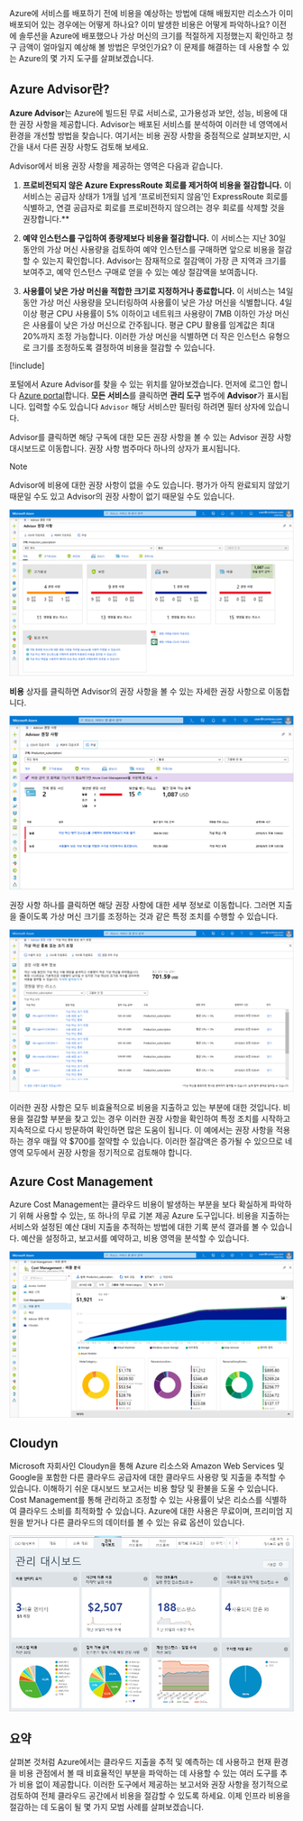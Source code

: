 Azure에 서비스를 배포하기 전에 비용을 예상하는 방법에 대해 배웠지만 리소스가 이미 배포되어 있는 경우에는 어떻게 하나요? 이미 발생한 비용은 어떻게 파악하나요? 이전에 솔루션을 Azure에 배포했으나 가상 머신의 크기를 적절하게 지정했는지 확인하고 청구 금액이 얼마일지 예상해 볼 방법은 무엇인가요? 이 문제를 해결하는 데 사용할 수 있는 Azure의 몇 가지 도구를 살펴보겠습니다.

## <a name="what-is-azure-advisor"></a>Azure Advisor란?

**Azure Advisor**는 Azure에 빌드된 무료 서비스로, 고가용성과 보안, 성능, 비용에 대한 권장 사항을 제공합니다. Advisor는 배포된 서비스를 분석하여 이러한 네 영역에서 환경을 개선할 방법을 찾습니다. 여기서는 비용 권장 사항을 중점적으로 살펴보지만, 시간을 내서 다른 권장 사항도 검토해 보세요.

Advisor에서 비용 권장 사항을 제공하는 영역은 다음과 같습니다.

1. **프로비전되지 않은 Azure ExpressRoute 회로를 제거하여 비용을 절감합니다.**
    이 서비스는 공급자 상태가 1개월 넘게 ‘프로비전되지 않음’인 ExpressRoute 회로를 식별하고, 연결 공급자로 회로를 프로비전하지 않으려는 경우 회로를 삭제할 것을 권장합니다.**

1. **예약 인스턴스를 구입하여 종량제보다 비용을 절감합니다.**
    이 서비스는 지난 30일 동안의 가상 머신 사용량을 검토하여 예약 인스턴스를 구매하면 앞으로 비용을 절감할 수 있는지 확인합니다. Advisor는 잠재적으로 절감액이 가장 큰 지역과 크기를 보여주고, 예약 인스턴스 구매로 얻을 수 있는 예상 절감액을 보여줍니다.

1. **사용률이 낮은 가상 머신을 적합한 크기로 지정하거나 종료합니다.**
    이 서비스는 14일 동안 가상 머신 사용량을 모니터링하여 사용률이 낮은 가상 머신을 식별합니다. 4일 이상 평균 CPU 사용률이 5% 이하이고 네트워크 사용량이 7MB 이하인 가상 머신은 사용률이 낮은 가상 머신으로 간주됩니다. 평균 CPU 활용률 임계값은 최대 20%까지 조정 가능합니다. 이러한 가상 머신을 식별하면 더 작은 인스턴스 유형으로 크기를 조정하도록 결정하여 비용을 절감할 수 있습니다.

[!include[](../../../includes/azure-sandbox-activate.md)]

포털에서 Azure Advisor를 찾을 수 있는 위치를 알아보겠습니다. 먼저에 로그인 합니다 [Azure portal](https://portal.azure.com?azure-portal=true)합니다. **모든 서비스**를 클릭하면 **관리 도구** 범주에 **Advisor**가 표시됩니다. 입력할 수도 있습니다 `Advisor` 해당 서비스만 필터링 하려면 필터 상자에 있습니다.

Advisor를 클릭하면 해당 구독에 대한 모든 권장 사항을 볼 수 있는 Advisor 권장 사항 대시보드로 이동합니다. 권장 사항 범주마다 하나의 상자가 표시됩니다.

> [!NOTE]
> Advisor에 비용에 대한 권장 사항이 없을 수도 있습니다. 평가가 아직 완료되지 않았기 때문일 수도 있고 Advisor의 권장 사항이 없기 때문일 수도 있습니다.

![Advisor 권장 사항에 대 한 네 가지 범주 상자를 사용 하 여 Advisor 블레이드를 보여 주는 Azure portal의 스크린샷: 고가용성, 보안, 성능 및 비용입니다.](../media/3-advisor-recommendations.png)

**비용** 상자를 클릭하면 Advisor의 권장 사항을 볼 수 있는 자세한 권장 사항으로 이동합니다.

![Azure portal에서 비용 권장 사항 부분의 Advisor 블레이드를 보여 주는 스크린샷.](../media/3-advisor-cost-recommendations.png)

권장 사항 하나를 클릭하면 해당 권장 사항에 대한 세부 정보로 이동합니다. 그러면 지출을 줄이도록 가상 머신 크기를 조정하는 것과 같은 특정 조치를 수행할 수 있습니다.

![종료의 권장 사항 세부 정보를 보여 주는 Azure portal의 스크린샷 중단 되거나 가상 머신 권장 사항 크기를 조정 합니다.](../media/3-advisor-resize-vm.png)

이러한 권장 사항은 모두 비효율적으로 비용을 지출하고 있는 부분에 대한 것입니다. 비용을 절감할 부분을 찾고 있는 경우 이러한 권장 사항을 확인하여 특정 조치를 시작하고 지속적으로 다시 방문하여 확인하면 많은 도움이 됩니다. 이 예에서는 권장 사항을 적용하는 경우 매월 약 $700를 절약할 수 있습니다. 이러한 절감액은 증가될 수 있으므로 네 영역 모두에서 권장 사항을 정기적으로 검토해야 합니다.

## <a name="azure-cost-management"></a>Azure Cost Management

Azure Cost Management는 클라우드 비용이 발생하는 부분을 보다 확실하게 파악하기 위해 사용할 수 있는, 또 하나의 무료 기본 제공 Azure 도구입니다. 비용을 지출하는 서비스와 설정된 예산 대비 지출을 추적하는 방법에 대한 기록 분석 결과를 볼 수 있습니다. 예산을 설정하고, 보고서를 예약하고, 비용 영역을 분석할 수 있습니다.

![Cost Management + 청구 블레이드의 비용 분석 섹션을 보여 주는 Azure portal의 스크린샷.](../media/3-cost-management.png)

## <a name="cloudyn"></a>Cloudyn

Microsoft 자회사인 Cloudyn을 통해 Azure 리소스와 Amazon Web Services 및 Google을 포함한 다른 클라우드 공급자에 대한 클라우드 사용량 및 지출을 추적할 수 있습니다. 이해하기 쉬운 대시보드 보고서는 비용 할당 및 환불을 도울 수 있습니다. Cost Management를 통해 관리하고 조정할 수 있는 사용률이 낮은 리소스를 식별하여 클라우드 소비를 최적화할 수 있습니다. Azure에 대한 사용은 무료이며, 프리미엄 지원을 받거나 다른 클라우드의 데이터를 볼 수 있는 유료 옵션이 있습니다.

![Cloudyn 관리 대시보드를 보여 주는 Azure portal의 스크린샷.](../media/3-cloudyn-mgt-dash.png)

## <a name="summary"></a>요약

살펴본 것처럼 Azure에서는 클라우드 지출을 추적 및 예측하는 데 사용하고 현재 환경을 비용 관점에서 볼 때 비효율적인 부분을 파악하는 데 사용할 수 있는 여러 도구를 추가 비용 없이 제공합니다. 이러한 도구에서 제공하는 보고서와 권장 사항을 정기적으로 검토하여 전체 클라우드 공간에서 비용을 절감할 수 있도록 하세요. 이제 인프라 비용을 절감하는 데 도움이 될 몇 가지 모범 사례를 살펴보겠습니다.
